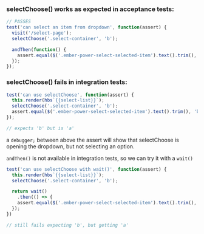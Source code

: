 ### selectChoose() works as expected in acceptance tests:

```js
// PASSES
test('can select an item from dropdown', function(assert) {
  visit('/select-page');
  selectChoose('.select-container', 'b');

  andThen(function() {
    assert.equal($('.ember-power-select-selected-item').text().trim(), 'b')
  });
});
```
### selectChoose() fails in integration tests:

```js
test('can use selectChoose', function(assert) {
  this.render(hbs`{{select-list}}`);
  selectChoose('.select-container', 'b');
  assert.equal($('.ember-power-select-selected-item').text().trim(), 'b')
});

// expects 'b' but is 'a'
```

a `debugger;` between above the assert will show that selectChoose is opening the dropdown, but not selecting an option.

`andThen()` is not available in integration tests, so we can try it with a `wait()`

```js
test('can use selectChoose with wait()', function(assert) {
  this.render(hbs`{{select-list}}`);
  selectChoose('.select-container', 'b');

  return wait()
    .then(() => {
    assert.equal($('.ember-power-select-selected-item').text().trim(), 'b')
  });
})

// still fails expecting 'b', but getting 'a'
```

